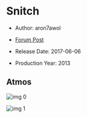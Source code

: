 # Snitch

* Author: aron7awol

* [Forum Post](https://www.avsforum.com/threads/bass-eq-for-filtered-movies.2995212/post-58317138)

* Release Date: 2017-06-06
* Production Year: 2013

## Atmos

![img 0](https://i.imgur.com/lr4rqF2.jpg)

![img 1](https://i.imgur.com/up0BDJp.png)

